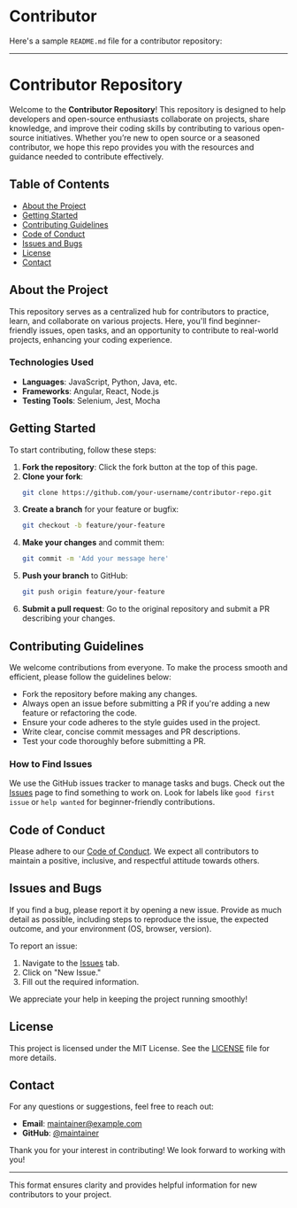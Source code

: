 # Contributor
Here's a sample `README.md` file for a contributor repository:

---

# Contributor Repository

Welcome to the **Contributor Repository**! This repository is designed to help developers and open-source enthusiasts collaborate on projects, share knowledge, and improve their coding skills by contributing to various open-source initiatives. Whether you’re new to open source or a seasoned contributor, we hope this repo provides you with the resources and guidance needed to contribute effectively.

## Table of Contents

- [About the Project](#about-the-project)
- [Getting Started](#getting-started)
- [Contributing Guidelines](#contributing-guidelines)
- [Code of Conduct](#code-of-conduct)
- [Issues and Bugs](#issues-and-bugs)
- [License](#license)
- [Contact](#contact)

## About the Project

This repository serves as a centralized hub for contributors to practice, learn, and collaborate on various projects. Here, you'll find beginner-friendly issues, open tasks, and an opportunity to contribute to real-world projects, enhancing your coding experience. 

### Technologies Used

- **Languages**: JavaScript, Python, Java, etc.
- **Frameworks**: Angular, React, Node.js
- **Testing Tools**: Selenium, Jest, Mocha

## Getting Started

To start contributing, follow these steps:

1. **Fork the repository**: Click the fork button at the top of this page.
2. **Clone your fork**: 
   ```bash
   git clone https://github.com/your-username/contributor-repo.git
   ```
3. **Create a branch** for your feature or bugfix:
   ```bash
   git checkout -b feature/your-feature
   ```
4. **Make your changes** and commit them:
   ```bash
   git commit -m 'Add your message here'
   ```
5. **Push your branch** to GitHub:
   ```bash
   git push origin feature/your-feature
   ```
6. **Submit a pull request**: Go to the original repository and submit a PR describing your changes.

## Contributing Guidelines

We welcome contributions from everyone. To make the process smooth and efficient, please follow the guidelines below:

- Fork the repository before making any changes.
- Always open an issue before submitting a PR if you're adding a new feature or refactoring the code.
- Ensure your code adheres to the style guides used in the project.
- Write clear, concise commit messages and PR descriptions.
- Test your code thoroughly before submitting a PR.

### How to Find Issues

We use the GitHub issues tracker to manage tasks and bugs. Check out the [Issues](https://github.com/your-repo/issues) page to find something to work on. Look for labels like `good first issue` or `help wanted` for beginner-friendly contributions.

## Code of Conduct

Please adhere to our [Code of Conduct](CODE_OF_CONDUCT.md). We expect all contributors to maintain a positive, inclusive, and respectful attitude towards others.

## Issues and Bugs

If you find a bug, please report it by opening a new issue. Provide as much detail as possible, including steps to reproduce the issue, the expected outcome, and your environment (OS, browser, version).

To report an issue:
1. Navigate to the [Issues](https://github.com/your-repo/issues) tab.
2. Click on "New Issue."
3. Fill out the required information.

We appreciate your help in keeping the project running smoothly!

## License

This project is licensed under the MIT License. See the [LICENSE](LICENSE.md) file for more details.

## Contact

For any questions or suggestions, feel free to reach out:

- **Email**: maintainer@example.com
- **GitHub**: [@maintainer](https://github.com/maintainer)

Thank you for your interest in contributing! We look forward to working with you!

--- 

This format ensures clarity and provides helpful information for new contributors to your project.
